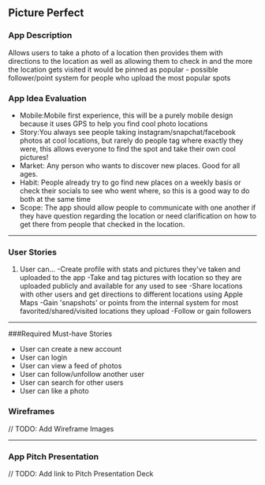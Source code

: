 ## Picture Perfect

### App Description
Allows users to take a photo of a location then provides them with directions to the location as well as 
allowing them to check in and the more the location gets visited it would be pinned as popular - possible follower/point 
system for people who upload the most popular spots
 

### App Idea Evaluation
- Mobile:Mobile first experience, this will be a purely mobile design because it uses GPS to help you find cool photo           locations 
- Story:You always see people taking instagram/snapchat/facebook photos at cool locations, but rarely do people tag where       exactly they were, this allows everyone to find the spot and take their own cool pictures! 
- Market: Any person who wants to discover new places. Good for all ages.
- Habit: People already try to go find new places on a weekly basis or check their socials to see who went where, so this
  is a good way to do both at the same time
- Scope: The app should allow people to communicate with one another if they have question regarding the location or need 
  clarification on how to get there from people that checked in the location.

---

### User Stories
1. User can...
-Create profile with stats and pictures they've taken and uploaded to the app
-Take and tag pictures with location so they are uploaded publicly and available for any used to see
-Share locations with other users and get directions to different locations using Apple Maps
-Gain 'snapshots' or points from the internal system for most favorited/shared/visited locations they upload
-Follow or gain followers

---
###Required Must-have Stories
 - User can create a new account 
 - User can login
 - User can view a feed of photos
 - User can follow/unfollow another user
 - User can search for other users
 - User can like a photo
### Wireframes
// TODO: Add Wireframe Images

---

### App Pitch Presentation
// TODO: Add link to Pitch Presentation Deck
